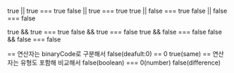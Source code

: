 true || true === true
false || true === true
true || false === true
false || false === false

true && true === true
false && true === false
true && false === false
false && false === false

== 연산자는 binaryCode로 구분해서 false(deafult:0) == 0 true(same)
== 연산자는 유형도 포함해 비교해서 false(boolean) === 0(number) false(difference)
